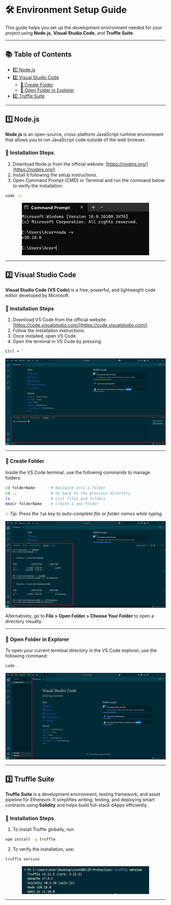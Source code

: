 # 🛠️ Environment Setup Guide

This guide helps you set up the development environment needed for your project using **Node.js**, **Visual Studio Code**, and **Truffle Suite**.

---

## 📚 Table of Contents

- [1️⃣ Node.js](#1-nodejs)
- [2️⃣ Visual Studio Code](#2-visual-studio-code)
  - [📁 Create Folder](#create-folder)
  - [📂 Open Folder in Explorer](#open-folder-in-explorer)
- [3️⃣ Truffle Suite](#3-truffle-suite)

---

## 1️⃣ Node.js

**Node.js** is an open-source, cross-platform JavaScript runtime environment that allows you to run JavaScript code outside of the web browser.

### 🧩 Installation Steps

1. Download Node.js from the official website: [https://nodejs.org/](https://nodejs.org/)
2. Install it following the setup instructions.
3. Open Command Prompt (CMD) or Terminal and run the command below to verify the installation:

```bash
node -v
```

<p align="center">
  <img width="400" alt="NodeJS" src="/assets/node-v.png">
</p>

---

## 2️⃣ Visual Studio Code

**Visual Studio Code (VS Code)** is a free, powerful, and lightweight code editor developed by Microsoft.

### 🧩 Installation Steps

1. Download VS Code from the official website: [https://code.visualstudio.com/](https://code.visualstudio.com/)
2. Follow the installation instructions.
3. Once installed, open VS Code.
4. Open the terminal in VS Code by pressing:

```bash
Ctrl + `
```

<p align="center">
  <img alt="VSCode Terminal" src="/assets/vs-terminal.png">
</p>

---

### 📁 Create Folder

Inside the VS Code terminal, use the following commands to manage folders:

```bash
cd folderName       # Navigate into a folder
cd ..               # Go back to the previous directory
ls                  # List files and folders
mkdir folderName    # Create a new folder
```

💡 *Tip: Press the `Tab` key to auto-complete file or folder names while typing.*

<p align="center">
  <img alt="Create Directory" src="/assets/create-directory.png">
</p>

Alternatively, go to **File > Open Folder > Choose Your Folder** to open a directory visually.

---

### 📂 Open Folder in Explorer

To open your current terminal directory in the VS Code explorer, use the following command:

```bash
code .
```

<p align="center">
  <img alt="explorer" src="/assets/explorer.png">
</p>

---

## 3️⃣ Truffle Suite

**Truffle Suite** is a development environment, testing framework, and asset pipeline for Ethereum. It simplifies writing, testing, and deploying smart contracts using **Solidity** and helps build full-stack dApps efficiently.

### 🧩 Installation Steps

1. To install Truffle globally, run:

```bash
npm install -g truffle
```

2. To verify the installation, use:

```bash
truffle version
```

<p align="center">
  <img width="400" alt="truffle-v" src="/assets/truffle-v.png">
</p>

---

